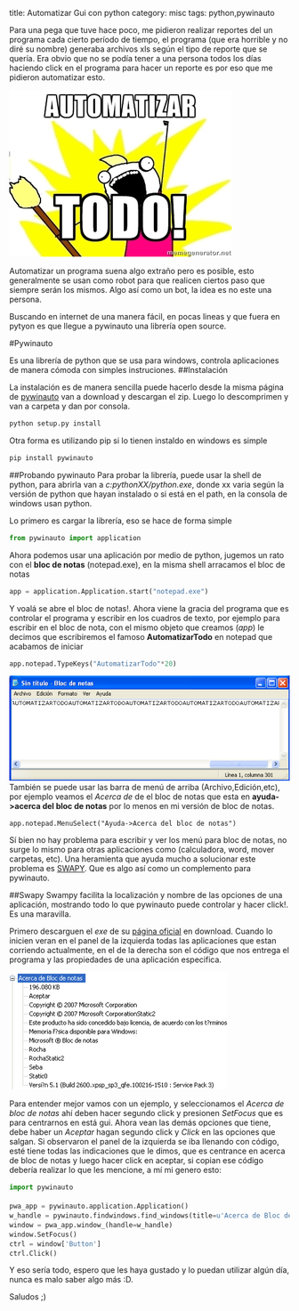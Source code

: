 title: Automatizar Gui con python
category: misc
tags: python,pywinauto

Para una pega que tuve hace poco, me pidieron realizar reportes del un programa cada cierto período de tiempo, el programa (que era horrible y no diré su nombre) generaba archivos xls según el tipo de reporte que se quería. Era obvio que no se podía tener a una persona todos los días haciendo click en el programa para hacer un reporte es por eso que me pidieron automatizar esto.

![meme.jpg](imagenes/Automatizar-Gui-con-python/meme.jpg "Automatizat TODO")

Automatizar un programa suena algo extraño pero es posible, esto generalmente se usan como robot para que realicen ciertos paso que siempre serán los mismos. Algo así como un bot, la idea es no este una persona.

Buscando en internet de una manera fácil, en pocas lineas y que fuera en pytyon es que llegue a pywinauto una librería open source.

#Pywinauto

Es una librería de python que se usa para windows, controla aplicaciones de manera cómoda con simples instruciones.
##Instalación

La instalación es de manera sencilla puede hacerlo desde la misma página de [pywinauto](http://code.google.com/p/pywinauto/ "->Download") van a download y descargan el zip. Luego lo descomprimen y van a carpeta y dan por consola.
```bash
python setup.py install
```

Otra forma es utilizando pip si lo tienen instaldo en windows es simple
```cmd
pip install pywinauto
```
##Probando pywinauto
Para probar la librería, puede usar la shell de python, para abrirla van a _c:pythonXX/python.exe_, donde xx varia según la versión de python que hayan instalado o si está en el path, en la consola de windows usan python.

Lo primero es cargar la librería, eso se hace de forma simple
```python
from pywinauto import application
```
Ahora podemos usar una aplicación por medio de python, jugemos un rato con el **bloc de notas** (notepad.exe), en la misma shell arracamos el bloc de notas
~~~python
app = application.Application.start("notepad.exe")
~~~
Y voalá se abre el bloc de notas!. Ahora viene la gracia del programa que es controlar el programa y escribir en los cuadros de texto, por ejemplo para escribir en el bloc de nota, con el mismo objeto que creamos (_app_) le decimos que escribiremos el famoso **AutomatizarTodo** en notepad que acabamos de iniciar
~~~python
app.notepad.TypeKeys("AutomatizarTodo"*20)
~~~
![Notepad](imagenes/Automatizar-Gui-con-python/Automatizartodo!.png "Automatizar TODO")
También se puede usar las barra de menú de arriba (Archivo,Edición,etc), por ejemplo veamos el _Acerca de_ de el bloc de notas que esta en **ayuda->acerca del bloc de notas** por lo menos en mi versión de bloc de notas.
~~~{python}
app.notepad.MenuSelect("Ayuda->Acerca del bloc de notas")
~~~
Sí bien no hay problema para escribir y ver los menú para bloc de notas, no surge lo mismo para otras aplicaciones como (calculadora, word, mover carpetas, etc). Una heramienta que ayuda mucho a solucionar este problema es [SWAPY](http://code.google.com/p/swapy/ ""). Que es algo así como un complemento para pywinauto.

##Swapy
Swampy facilita la localización y nombre de las opciones de una aplicación, mostrando todo lo que pywinauto puede controlar y hacer click!. Es una maravilla.

Primero descarguen el _exe_ de su [página oficial](http://code.google.com/p/swapy/ "") en download. Cuando lo inicien veran en el panel de la izquierda todas las aplicaciones que estan corriendo actualmente, en el de la derecha son el código que nos entrega el programa y las propiedades de una aplicación especifica.

![Swapy.jpg](imagenes/Automatizar-Gui-con-python/swapy.png "Una marravilla!")

Para entender mejor vamos con un ejemplo, y seleccionamos el _Acerca de bloc de notas_ ahí deben hacer segundo click y presionen _SetFocus_ que es para centrarnos en está gui. Ahora vean las demás opciones que tiene, debe haber un _Aceptar_ hagan segundo click y _Click_ en las opciones que salgan. Si observaron el panel de la izquierda se iba llenando con código, esté tiene todas las indicaciones que le dimos, que es centrance en acerca de bloc de notas y luego hacer click en aceptar, si copian ese código debería realizar lo que les mencione, a mí mi genero esto:
~~~python
import pywinauto
 
pwa_app = pywinauto.application.Application()
w_handle = pywinauto.findwindows.find_windows(title=u'Acerca de Bloc de notas', class_name='#32770')[0]
window = pwa_app.window_(handle=w_handle)
window.SetFocus()
ctrl = window['Button']
ctrl.Click()
~~~

Y eso sería todo, espero que les haya gustado y lo puedan utilizar algún día, nunca es malo saber algo más :D.

Saludos ;)